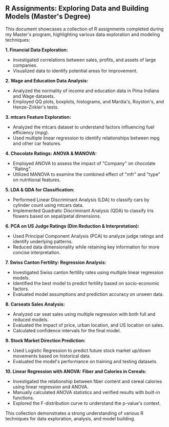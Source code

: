 ## R Assignments: Exploring Data and Building Models (Master's Degree)

This document showcases a collection of R assignments completed during my Master's program, highlighting various data exploration and modeling techniques:

**1. Financial Data Exploration:**

- Investigated correlations between sales, profits, and assets of large companies.
- Visualized data to identify potential areas for improvement.

**2. Wage and Education Data Analysis:**

- Analyzed the normality of income and education data in Pima Indians and Wage datasets.
- Employed QQ plots, boxplots, histograms, and Mardia's, Royston's, and Henze-Zirkler's tests.

**3. mtcars Feature Exploration:**

- Analyzed the mtcars dataset to understand factors influencing fuel efficiency (mpg).
- Used multiple linear regression to identify relationships between mpg and other car features.

**4. Chocolate Ratings: ANOVA & MANOVA:**

- Employed ANOVA to assess the impact of "Company" on chocolate "Rating".
- Utilized MANOVA to examine the combined effect of "mfr" and "type" on nutritional features.

**5. LDA & QDA for Classification:**

- Performed Linear Discriminant Analysis (LDA) to classify cars by cylinder count using mtcars data.
- Implemented Quadratic Discriminant Analysis (QDA) to classify Iris flowers based on sepal/petal dimensions.

**6. PCA on US Judge Ratings (Dim Reduction & Interpretation):**

- Used Principal Component Analysis (PCA) to analyze judge ratings and identify underlying patterns.
- Reduced data dimensionality while retaining key information for more concise interpretation.

**7. Swiss Canton Fertility: Regression Analysis:**

- Investigated Swiss canton fertility rates using multiple linear regression models.
- Identified the best model to predict fertility based on socio-economic factors.
- Evaluated model assumptions and prediction accuracy on unseen data.

**8. Carseats Sales Analysis:**

- Analyzed car seat sales using multiple regression with both full and reduced models.
- Evaluated the impact of price, urban location, and US location on sales.
- Calculated confidence intervals for the final model.

**9. Stock Market Direction Prediction:**

- Used Logistic Regression to predict future stock market up/down movements based on historical data.
- Evaluated the model's performance on training and testing datasets.

**10. Linear Regression with ANOVA: Fiber and Calories in Cereals:**

- Investigated the relationship between fiber content and cereal calories using linear regression and ANOVA.
- Manually calculated ANOVA statistics and verified results with built-in functions.
- Explored the F-distribution curve to understand the p-value's context.

This collection demonstrates a strong understanding of various R techniques for data exploration, analysis, and model building.

